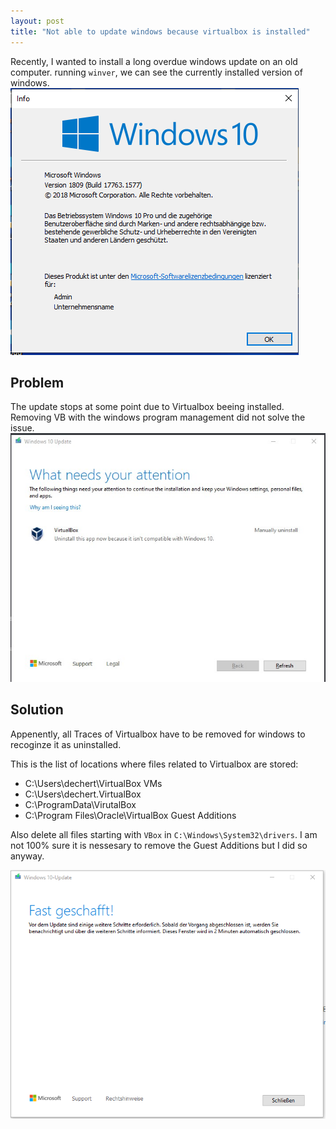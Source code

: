 ```yaml
---
layout: post
title: "Not able to update windows because virtualbox is installed"
---
```


Recently, I wanted to install a long overdue windows update on an old computer.
running `winver`, we can see the currently installed version of windows.
![Version of Windows Before update](/public/2021-07-08-windows-update-vbox/winver_before.PNG)


## Problem
The update stops at some point due to Virtualbox beeing installed. Removing VB with the windows program management did not solve the issue.
![Error when updating windows](/public/2021-07-08-windows-update-vbox/virtualbox-message.jpg)


## Solution
Appenently, all Traces of Virtualbox have to be removed for windows to recoginze it as uninstalled.

This is the list of locations where files related to Virtualbox are stored:
 - C:\Users\dechert\VirtualBox VMs
 - C:\Users\dechert\.VirtualBox
 - C:\ProgramData\VirutalBox
 - C:\Program Files\Oracle\VirtualBox Guest Additions

Also delete all files starting with `VBox` in `C:\Windows\System32\drivers`.
I am not 100% sure it is nessesary to remove the Guest Additions but I did so anyway.

![Finally, the update continues](/public/2021-07-08-windows-update-vbox/vb_win_update.PNG)

